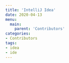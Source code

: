 ```yaml
---
title: 'IntelliJ Idea'
date: 2020-04-13
menu:
  main:
    parent: 'Contributors'
categories:
- Contributors
tags:
- idea
- ide
---
```

